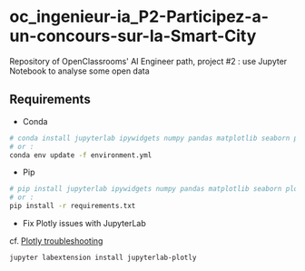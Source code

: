 # oc_ingenieur-ia_P2-Participez-a-un-concours-sur-la-Smart-City
Repository of OpenClassrooms' AI Engineer path, project #2 : use Jupyter Notebook to analyse some open data


## Requirements



- Conda

````bash
# conda install jupyterlab ipywidgets numpy pandas matplotlib seaborn plotly statsmodels
# or :
conda env update -f environment.yml
````

- Pip

```bash
# pip install jupyterlab ipywidgets numpy pandas matplotlib seaborn plotly statsmodels
# or :
pip install -r requirements.txt
```

- Fix Plotly issues with JupyterLab

cf. [Plotly troubleshooting](https://plotly.com/python/troubleshooting/#jupyterlab-problems)

```bash
jupyter labextension install jupyterlab-plotly
```

